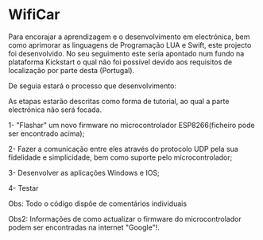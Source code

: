 # WifiCar

Para encorajar a aprendizagem e o desenvolvimento em electrónica, bem como aprimorar as linguagens de Programação LUA e Swift, este projecto foi desenvolvido. No seu seguimento este seria apontado num fundo na plataforma Kickstart o qual não foi possível devido aos requisitos de localização por parte desta (Portugal). 

De seguia estará o processo que desenvolvimento:

As etapas estarão descritas como forma de tutorial, ao qual a parte electrónica não será focada. 

1- "Flashar" um novo firmware no microcontrolador ESP8266(ficheiro pode ser encontrado acima); 

2- Fazer a comunicação entre eles através do protocolo UDP pela sua fidelidade e simplicidade, bem como suporte pelo microcontrolador; 

3- Desenvolver as aplicações Windows e IOS;

4- Testar 

Obs: Todo o código dispõe de comentários individuais 

Obs2: Informações de como actualizar o firmware do microcontrolador podem ser encontradas na internet "Google"!.

